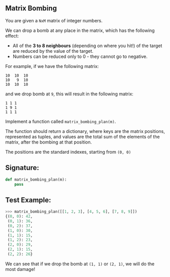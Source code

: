 ## Matrix Bombing

You are given a `NxM` matrix of integer numbers.

We can drop a bomb at any place in the matrix, which has the following effect:

* All of the **3 to 8 neighbours** (depending on where you hit!) of the target are reduced by the value of the target.
* Numbers can be reduced only to 0 - they cannot go to negative.

For example, if we have the following matrix:

```
10  10  10
10   9  10
10  10  10
```

and we drop bomb at `9`, this will result in the following matrix:

```
1 1 1
1 9 1
1 1 1
```

Implement a function called `matrix_bombing_plan(m)`.

The function should return a dictionary, where keys are the matrix positions, represented as tuples, and values are the total sum of the elements of the matrix, after the bombing at that position.

The positions are the standard indexes, starting from `(0, 0)`

## Signature:
```python
def matrix_bombing_plan(m):
    pass
```

## Test Example:
```python
>>> matrix_bombing_plan([[1, 2, 3], [4, 5, 6], [7, 8, 9]])
{(0, 0): 42,
 (0, 1): 36,
 (0, 2): 37,
 (1, 0): 30,
 (1, 1): 15,
 (1, 2): 23,
 (2, 0): 29,
 (2, 1): 15,
 (2, 2): 26}
```

We can see that if we drop the bomb at `(1, 1)` or `(2, 1)`, we will do the most damage!
